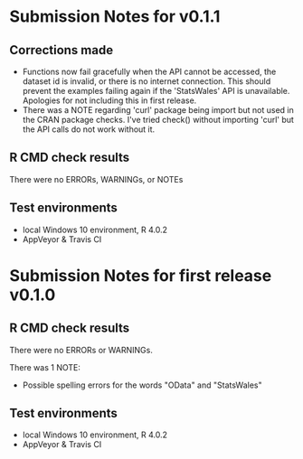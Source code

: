 # Submission Notes for v0.1.1

## Corrections made

* Functions now fail gracefully when the API cannot be accessed, the dataset id is invalid, or there is no internet connection. This should prevent the examples failing again if the 'StatsWales' API is unavailable. Apologies for not including this in first release.
* There was a NOTE regarding 'curl' package being import but not used in the CRAN package checks. I've tried check() without importing 'curl' but the API calls do not work without it. 

## R CMD check results
There were no ERRORs, WARNINGs, or NOTEs

## Test environments
* local Windows 10 environment, R 4.0.2
* AppVeyor & Travis CI



# Submission Notes for first release v0.1.0

## R CMD check results
There were no ERRORs or WARNINGs. 

There was 1 NOTE:

* Possible spelling errors for the words "OData" and "StatsWales"

## Test environments
* local Windows 10 environment, R 4.0.2
* AppVeyor & Travis CI
